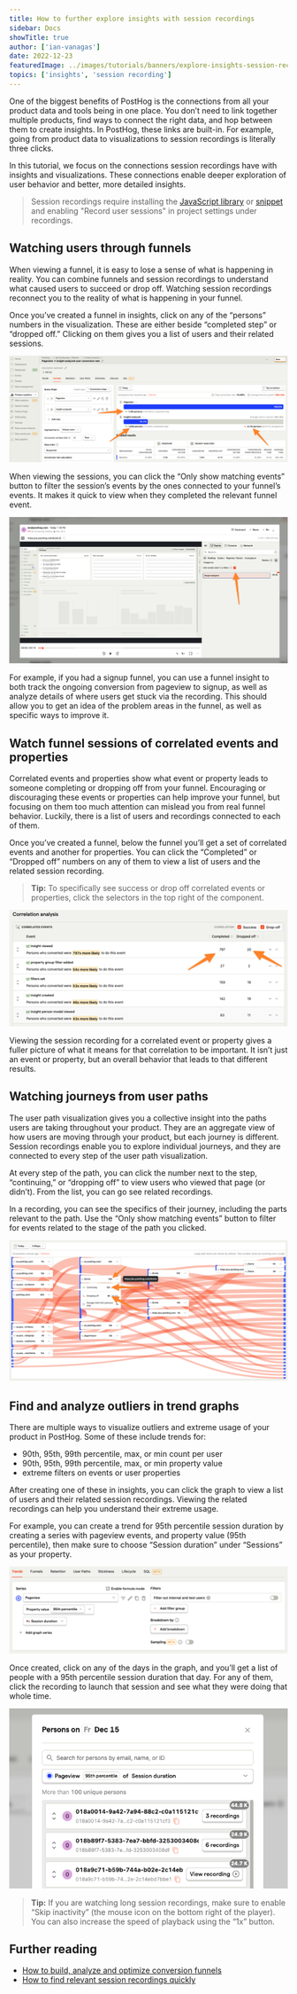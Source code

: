 ```yaml
---
title: How to further explore insights with session recordings
sidebar: Docs
showTitle: true
author: ['ian-vanagas']
date: 2022-12-23
featuredImage: ../images/tutorials/banners/explore-insights-session-recordings.png
topics: ['insights', 'session recording']
---
```


One of the biggest benefits of PostHog is the connections from all your product data and tools being in one place. You don’t need to link together multiple products, find ways to connect the right data, and hop between them to create insights. In PostHog, these links are built-in. For example, going from product data to visualizations to session recordings is literally three clicks.

In this tutorial, we focus on the connections session recordings have with insights and visualizations. These connections enable deeper exploration of user behavior and better, more detailed insights.

> Session recordings require installing the [JavaScript library](https://posthog.com/docs/integrate/client/js) or [snippet](https://posthog.com/docs/integrate#snippet) and enabling "Record user sessions" in project settings under recordings.

## Watching users through funnels

When viewing a funnel, it is easy to lose a sense of what is happening in reality. You can combine funnels and session recordings to understand what caused users to succeed or drop off. Watching session recordings reconnect you to the reality of what is happening in your funnel.

Once you’ve created a funnel in insights, click on any of the “persons” numbers in the visualization. These are either beside “completed step” or “dropped off.” Clicking on them gives you a list of users and their related sessions.

![Watching funnels](../images/tutorials/explore-insights-session-recordings/funnel.png)

When viewing the sessions, you can click the “Only show matching events” button to filter the session’s events by the ones connected to your funnel’s events. It makes it quick to view when they completed the relevant funnel event.

![Only matching](../images/tutorials/explore-insights-session-recordings/only-matching.png)

For example, if you had a signup funnel, you can use a funnel insight to both track the ongoing conversion from pageview to signup, as well as analyze details of where users get stuck via the recording. This should allow you to get an idea of the problem areas in the funnel, as well as specific ways to improve it.

## Watch funnel sessions of correlated events and properties

Correlated events and properties show what event or property leads to someone completing or dropping off from your funnel. Encouraging or discouraging these events or properties can help improve your funnel, but focusing on them too much attention can mislead you from real funnel behavior. Luckily, there is a list of users and recordings connected to each of them.

Once you’ve created a funnel, below the funnel you’ll get a set of correlated events and another for properties. You can click the “Completed” or “Dropped off” numbers on any of them to view a list of users and the related session recording.

> **Tip:** To specifically see success or drop off correlated events or properties, click the selectors in the top right of the component.

![Correlated events](../images/tutorials/explore-insights-session-recordings/correlated.png)

Viewing the session recording for a correlated event or property gives a fuller picture of what it means for that correlation to be important. It isn’t just an event or property, but an overall behavior that leads to that different results. 

## Watching journeys from user paths

The user path visualization gives you a collective insight into the paths users are taking throughout your product. They are an aggregate view of how users are moving through your product, but each journey is different. Session recordings enable you to explore individual journeys, and they are connected to every step of the user path visualization.

At every step of the path, you can click the number next to the step, “continuing,” or “dropping off” to view users who viewed that page (or didn’t). From the list, you can go see related recordings. 

In a recording, you can see the specifics of their journey, including the parts relevant to the path. Use the “Only show matching events” button to filter for events related to the stage of the path you clicked.

![Path](../images/tutorials/explore-insights-session-recordings/path.png)

## Find and analyze outliers in trend graphs

There are multiple ways to visualize outliers and extreme usage of your product in PostHog. Some of these include trends for:

- 90th, 95th, 99th percentile, max, or min count per user
- 90th, 95th, 99th percentile, max, or min property value
- extreme filters on events or user properties

After creating one of these in insights, you can click the graph to view a list of users and their related session recordings. Viewing the related recordings can help you understand their extreme usage. 

For example, you can create a trend for 95th percentile session duration by creating a series with pageview events, and property value (95th percentile), then make sure to choose “Session duration” under “Sessions” as your property.

![95th percentile session duration setup](../images/tutorials/explore-insights-session-recordings/extreme.png)

Once created, click on any of the days in the graph, and you’ll get a list of people with a 95th percentile session duration that day. For any of them, click the recording to launch that session and see what they were doing that whole time.

![Extreme sessions](../images/tutorials/explore-insights-session-recordings/extreme-sessions.png)

> **Tip:** If you are watching long session recordings, make sure to enable “Skip inactivity” (the mouse icon on the bottom right of the player). You can also increase the speed of playback using the “1x” button.

## Further reading

- [How to build, analyze and optimize conversion funnels](https://posthog.com/tutorials/funnels)
- [How to find relevant session recordings quickly](https://posthog.com/tutorials/filter-session-recordings)
